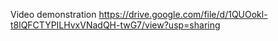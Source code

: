 Video demonstration
https://drive.google.com/file/d/1QUOokl-t8lQFCTYPILHvxVNadQH-twG7/view?usp=sharing
